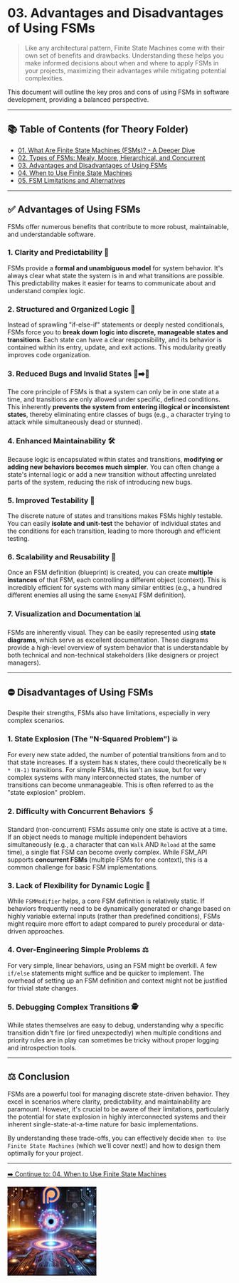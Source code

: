 ﻿# 03\. Advantages and Disadvantages of Using FSMs

> Like any architectural pattern, Finite State Machines come with their own set of benefits and drawbacks. Understanding these helps you make informed decisions about when and where to apply FSMs in your projects, maximizing their advantages while mitigating potential complexities.

This document will outline the key pros and cons of using FSMs in software development, providing a balanced perspective.

-----

## 📚 Table of Contents (for Theory Folder)

  * [01. What Are Finite State Machines (FSMs)? - A Deeper Dive](https://www.google.com/search?q=01_What_Are_FSMs.md)
  * [02. Types of FSMs: Mealy, Moore, Hierarchical, and Concurrent](https://www.google.com/search?q=02_Types_Of_FSMs.md)
  * [03. Advantages and Disadvantages of Using FSMs](https://www.google.com/search?q=03_Advantages_And_Disadvantages.md)
  * [04. When to Use Finite State Machines](https://www.google.com/search?q=04_When_To_Use_FSMs.md)
  * [05. FSM Limitations and Alternatives](https://www.google.com/search?q=05_FSM_Limitations_And_Alternatives.md)

-----

## ✅ Advantages of Using FSMs

FSMs offer numerous benefits that contribute to more robust, maintainable, and understandable software.

### 1\. **Clarity and Predictability** 🧠

FSMs provide a **formal and unambiguous model** for system behavior. It's always clear what state the system is in and what transitions are possible. This predictability makes it easier for teams to communicate about and understand complex logic.

### 2\. **Structured and Organized Logic** 🧩

Instead of sprawling "if-else-if" statements or deeply nested conditionals, FSMs force you to **break down logic into discrete, manageable states and transitions**. Each state can have a clear responsibility, and its behavior is contained within its entry, update, and exit actions. This modularity greatly improves code organization.

### 3\. **Reduced Bugs and Invalid States** 🐛➡️🚫

The core principle of FSMs is that a system can only be in one state at a time, and transitions are only allowed under specific, defined conditions. This inherently **prevents the system from entering illogical or inconsistent states**, thereby eliminating entire classes of bugs (e.g., a character trying to attack while simultaneously dead or stunned).

### 4\. **Enhanced Maintainability** 🛠️

Because logic is encapsulated within states and transitions, **modifying or adding new behaviors becomes much simpler**. You can often change a state's internal logic or add a new transition without affecting unrelated parts of the system, reducing the risk of introducing new bugs.

### 5\. **Improved Testability** 🧪

The discrete nature of states and transitions makes FSMs highly testable. You can easily **isolate and unit-test** the behavior of individual states and the conditions for each transition, leading to more thorough and efficient testing.

### 6\. **Scalability and Reusability** 🔄

Once an FSM definition (blueprint) is created, you can create **multiple instances** of that FSM, each controlling a different object (context). This is incredibly efficient for systems with many similar entities (e.g., a hundred different enemies all using the same `EnemyAI` FSM definition).

### 7\. **Visualization and Documentation** 📊

FSMs are inherently visual. They can be easily represented using **state diagrams**, which serve as excellent documentation. These diagrams provide a high-level overview of system behavior that is understandable by both technical and non-technical stakeholders (like designers or project managers).

-----

## ⛔ Disadvantages of Using FSMs

Despite their strengths, FSMs also have limitations, especially in very complex scenarios.

### 1\. **State Explosion (The "N-Squared Problem")** 💥

For every new state added, the number of potential transitions from and to that state increases. If a system has `N` states, there could theoretically be `N * (N-1)` transitions. For simple FSMs, this isn't an issue, but for very complex systems with many interconnected states, the number of transitions can become unmanageable. This is often referred to as the "state explosion" problem.

### 2\. **Difficulty with Concurrent Behaviors** 🖇️

Standard (non-concurrent) FSMs assume only one state is active at a time. If an object needs to manage multiple independent behaviors simultaneously (e.g., a character that can `Walk` AND `Reload` at the same time), a single flat FSM can become overly complex. While FSM\_API supports **concurrent FSMs** (multiple FSMs for one context), this is a common challenge for basic FSM implementations.

### 3\. **Lack of Flexibility for Dynamic Logic** 🤸

While `FSMModifier` helps, a core FSM definition is relatively static. If behaviors frequently need to be dynamically generated or change based on highly variable external inputs (rather than predefined conditions), FSMs might require more effort to adapt compared to purely procedural or data-driven approaches.

### 4\. **Over-Engineering Simple Problems** ⚖️

For very simple, linear behaviors, using an FSM might be overkill. A few `if/else` statements might suffice and be quicker to implement. The overhead of setting up an FSM definition and context might not be justified for trivial state changes.

### 5\. **Debugging Complex Transitions** 🕵️

While states themselves are easy to debug, understanding why a specific transition didn't fire (or fired unexpectedly) when multiple conditions and priority rules are in play can sometimes be tricky without proper logging and introspection tools.

-----

## ⚖️ Conclusion

FSMs are a powerful tool for managing discrete state-driven behavior. They excel in scenarios where clarity, predictability, and maintainability are paramount. However, it's crucial to be aware of their limitations, particularly the potential for state explosion in highly interconnected systems and their inherent single-state-at-a-time nature for basic implementations.

By understanding these trade-offs, you can effectively decide `When to Use Finite State Machines` (which we'll cover next\!) and how to design them optimally for your project.

-----

[➡️ Continue to: 04. When to Use Finite State Machines](https://www.google.com/search?q=04_When_To_Use_FSMs.md)


<a href="https://www.patreon.com/TheSingularityWorkshop" target="_blank">
    <img src="Visuals/TheSingularityWorkshop.png" alt="Support The Singularity Workshop on Patreon" height="200" style="display: block;">
</a>